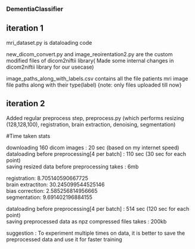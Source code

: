 ### DementiaClassifier

## iteration 1
mri_dataset.py is dataloading code

new_dicom_convert.py and image_reoirentation2.py are the custom modified files of dicom2niftii library( Made some internal changes in dicom2niftii library for our usecase) 

image_paths_along_with_labels.csv contains all the file patients mri image file paths along with their type(label) {note: only files uploaded till now}

## iteration 2

Added regular preprocess step, preprocess.py (which performs resizing (128,128,100), registration, brain extraction, denoising, segmentation)

#Time taken stats <br>
 
downloading 160 dicom images : 20 sec (based on my internet speed) <br>
dataloading before preprocessing[4 per batch] : 110 sec (30 sec for each point) <br>
saving resized data before preprocessing takes : 6mb <br>

registration: 8.705140590667725 <br>
brain extractiton: 30.245099544525146 <br>
bias correction: 2.585256814956665 <br>
segmentation: 9.691402196884155 <br>

dataloading before preprocessing[4 per batch] : 514 sec (120 sec for each point) <br>
saving preprocessed data as npz compressed files takes : 200kb <br>


suggestion : To experiment multiple times on data, it is better to save the preprocessed data and use it for faster training







